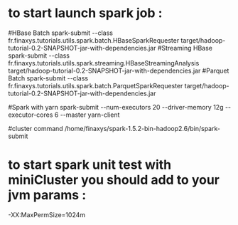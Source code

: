 # to start launch spark job :

#HBase Batch
spark-submit --class fr.finaxys.tutorials.utils.spark.batch.HBaseSparkRequester target/hadoop-tutorial-0.2-SNAPSHOT-jar-with-dependencies.jar
#Streaming HBase
spark-submit --class fr.finaxys.tutorials.utils.spark.streaming.HBaseStreamingAnalysis target/hadoop-tutorial-0.2-SNAPSHOT-jar-with-dependencies.jar
#Parquet Batch
spark-submit --class fr.finaxys.tutorials.utils.spark.batch.ParquetSparkRequester target/hadoop-tutorial-0.2-SNAPSHOT-jar-with-dependencies.jar

#Spark with yarn
spark-submit --num-executors 20 --driver-memory 12g --executor-cores 6 --master yarn-client

#cluster command 
/home/finaxys/spark-1.5.2-bin-hadoop2.6/bin/spark-submit

# to start spark unit test with miniCluster you should add to your jvm params :
-XX:MaxPermSize=1024m